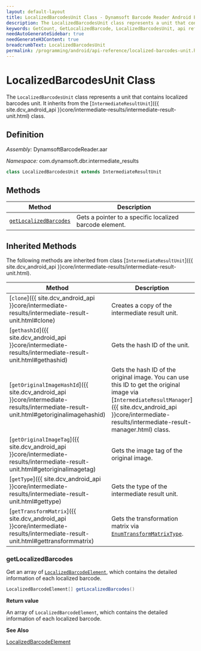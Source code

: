 ```yaml
---
layout: default-layout
title: LocalizedBarcodesUnit Class - Dynamsoft Barcode Reader Android Edition
description: The LocalizedBarcodesUnit class represents a unit that contains localized barcodes unit. It inherits from the IntermediateResultUnit class.
keywords: GetCount, GetLocalizedBarcode, LocalizedBarcodesUnit, api reference
needAutoGenerateSidebar: true
needGenerateH3Content: true
breadcrumbText: LocalizedBarcodesUnit
permalink: /programming/android/api-reference/localized-barcodes-unit.html
---
```


# LocalizedBarcodesUnit Class

The `LocalizedBarcodesUnit` class represents a unit that contains localized barcodes unit. It inherits from the [`IntermediateResultUnit`]({{ site.dcv_android_api }}core/intermediate-results/intermediate-result-unit.html) class.

## Definition

*Assembly:* DynamsoftBarcodeReader.aar

*Namespace:* com.dynamsoft.dbr.intermediate_results

```java
class LocalizedBarcodesUnit extends IntermediateResultUnit
```

## Methods

| Method | Description |
|--------|-------------|
| [`getLocalizedBarcodes`](#getlocalizedbarcodes) | Gets a pointer to a specific localized barcode element.|

## Inherited Methods

The following methods are inherited from class [`IntermediateResultUnit`]({{ site.dcv_android_api }}core/intermediate-results/intermediate-result-unit.html).

| Method | Description |
|------- |-------------|
| [`clone`]({{ site.dcv_android_api }}core/intermediate-results/intermediate-result-unit.html#clone) | Creates a copy of the intermediate result unit. |
| [`gethashId`]({{ site.dcv_android_api }}core/intermediate-results/intermediate-result-unit.html#gethashid) | Gets the hash ID of the unit. |
| [`getOriginalImageHashId`]({{ site.dcv_android_api }}core/intermediate-results/intermediate-result-unit.html#getoriginalimagehashid) | Gets the hash ID of the original image. You can use this ID to get the original image via [`IntermediateResultManager`]({{ site.dcv_android_api }}core/intermediate-results/intermediate-result-manager.html) class. |
| [`getOriginalImageTag`]({{ site.dcv_android_api }}core/intermediate-results/intermediate-result-unit.html#getoriginalimagetag) | Gets the image tag of the original image. |
| [`getType`]({{ site.dcv_android_api }}core/intermediate-results/intermediate-result-unit.html#gettype) | Gets the type of the intermediate result unit. |
| [`getTransformMatrix`]({{ site.dcv_android_api }}core/intermediate-results/intermediate-result-unit.html#gettransformmatrix) | Gets the transformation matrix via [`EnumTransformMatrixType`]({{site.enums}}core/transform-matrix-type.html). |

### getLocalizedBarcodes

Get an array of [`LocalizedBarcodeElement`](localized-barcode-element.md), which contains the detailed information of each localized barcode.

```java
LocalizedBarcodeElement[] getLocalizedBarcodes()
```

**Return value**

An array of `LocalizedBarcodeElement`, which contains the detailed information of each localized barcode.

**See Also**

[LocalizedBarcodeElement](localized-barcode-element.html)

